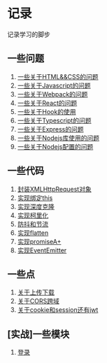 # 记录

记录学习的脚步

## 一些问题

1. [一些关于HTML&&CSS的问题](https://github.com/JuneJH/blog/issues/1)<br>
2. [一些关于Javascript的问题](https://github.com/JuneJH/blog/issues/6)<br>
3. [一些关于Webpack的问题](https://github.com/JuneJH/blog/issues/7)<br>
4. [一些关于React的问题](https://github.com/JuneJH/blog/issues/8)<br>
5. [一些关于Hook的使用](https://github.com/JuneJH/blog/issues/16)<br>
6. [一些关于Typescript的问题](https://github.com/JuneJH/blog/issues/9)<br>
7. [一些关于Express的问题](https://github.com/JuneJH/blog/issues/11)<br>
8. [一些关于Nodejs库使用的问题](https://github.com/JuneJH/blog/issues/12)<br>
9. [一些关于Nodejs配置的问题](https://github.com/JuneJH/blog/issues/13)<br>

## 一些代码

1. [封装XMLHttpRequest对象](Todo)<br>
2. [实现绑定this](Todo)<br>
3. [实现深度克隆](Todo)<br>
4. [实现柯里化](Todo)<br>
5. [防抖和节流](Todo)<br>
6. [实现flatten](Todo)<br>
7. [实现promiseA+](Todo)<br>
8. [实现EventEmitter](Todo)<br>



## 一些点

1. [关于上传下载](https://github.com/JuneJH/blog/issues/10)<br>
2. [关于CORS跨域](https://github.com/JuneJH/blog/issues/14)<br>
3. [关于cookie和session还有jwt](https://github.com/JuneJH/blog/issues/17)<br>


## [实战]一些模块

1. [登录](https://github.com/JuneJH/blog/issues/15)


